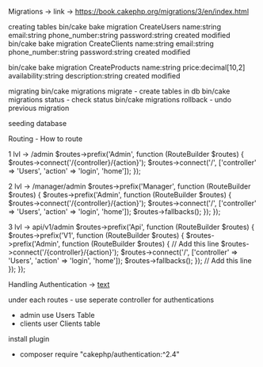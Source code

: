 Migrations -> link -> https://book.cakephp.org/migrations/3/en/index.html

creating tables
bin/cake bake migration CreateUsers name:string email:string phone_number:string password:string created modified
bin/cake bake migration CreateClients name:string email:string phone_number:string password:string created modified

bin/cake bake migration CreateProducts name:string price:decimal[10,2] availability:string description:string created modified

migrating
bin/cake migrations migrate - create tables in db
bin/cake migrations status - check status
bin/cake migrations rollback - undo previous migration

seeding database 

Routing - How to route 

1 lvl -> /admin
$routes->prefix('Admin', function (RouteBuilder $routes) {
    $routes->connect('/{controller}/{action}');
    $routes->connect('/', ['controller' => 'Users', 'action' => 'login', 'home']);
});


2 lvl -> /manager/admin
$routes->prefix('Manager', function (RouteBuilder $routes) {
$routes->prefix('Admin', function (RouteBuilder $routes) {
    $routes->connect('/{controller}/{action}');
    $routes->connect('/', ['controller' => 'Users', 'action' => 'login', 'home']);
$routes->fallbacks();
});
});

3 lvl -> api/v1/admin
$routes->prefix('Api', function (RouteBuilder $routes) {
    $routes->prefix('V1', function (RouteBuilder $routes) {
        $routes->prefix('Admin', function (RouteBuilder $routes) { // Add this line
            $routes->connect('/{controller}/{action}');
            $routes->connect('/', ['controller' => 'Users', 'action' => 'login', 'home']);
    $routes->fallbacks();
        }); // Add this line
    });
});

Handling Authentication -> [text](https://book.cakephp.org/4/en/console-commands.html)

under each routes - use seperate controller for authentications
- admin use Users Table
- clients user Clients table

install plugin
- composer require "cakephp/authentication:^2.4"
